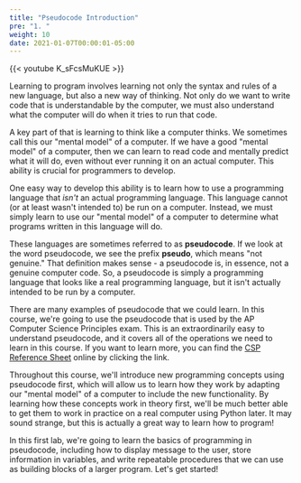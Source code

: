 ```yaml
---
title: "Pseudocode Introduction"
pre: "1. "
weight: 10
date: 2021-01-07T00:00:01-05:00
---
```


{{< youtube K_sFcsMuKUE >}}

Learning to program involves learning not only the syntax and rules of a new language, but also a new way of thinking. Not only do we want to write code that is understandable by the computer, we must also understand what the computer will do when it tries to run that code. 

A key part of that is learning to think like a computer thinks. We sometimes call this our "mental model" of a computer. If we have a good "mental model" of a computer, then we can learn to read code and mentally predict what it will do, even without ever running it on an actual computer. This ability is crucial for programmers to develop.

One easy way to develop this ability is to learn how to use a programming language that _isn't_ an actual programming language. This language cannot (or at least wasn't intended to) be run on a computer. Instead, we must simply learn to use our "mental model" of a computer to determine what programs written in this language will do.

These languages are sometimes referred to as **pseudocode**. If we look at the word pseudocode, we see the prefix **pseudo**, which means "not genuine." That definition makes sense - a pseudocode is, in essence, not a genuine computer code. So, a pseudocode is simply a programming language that looks like a real programming language, but it isn't actually intended to be run by a computer.

There are many examples of pseudocode that we could learn. In this course, we're going to use the pseudocode that is used by the AP Computer Science Principles exam. This is an extraordinarily easy to understand pseudocode, and it covers all of the operations we need to learn in this course. If you want to learn more, you can find the [CSP Reference Sheet](https://apcentral.collegeboard.org/pdf/ap-computer-science-principles-exam-reference-sheet.pdf) online by clicking the link.

Throughout this course, we'll introduce new programming concepts using pseudocode first, which will allow us to learn how they work by adapting our "mental model" of a computer to include the new functionality. By learning how these concepts work in theory first, we'll be much better able to get them to work in practice on a real computer using Python later. It may sound strange, but this is actually a great way to learn how to program!

In this first lab, we're going to learn the basics of programming in pseudocode, including how to display message to the user, store information in variables, and write repeatable procedures that we can use as building blocks of a larger program. Let's get started!
